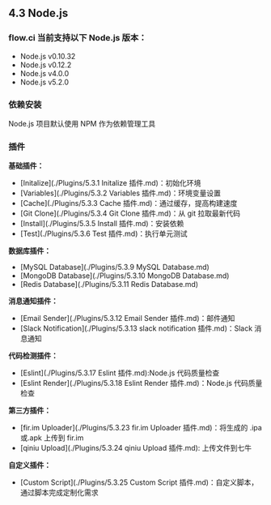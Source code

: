 ## 4.3 Node.js

### flow.ci 当前支持以下 Node.js 版本：

- Node.js v0.10.32
- Node.js  v0.12.2
- Node.js  v4.0.0
- Node.js  v5.2.0

### 依赖安装

Node.js 项目默认使用 NPM 作为依赖管理工具

### 插件

<b>基础插件：</b>

- [Initalize](./Plugins/5.3.1 Initalize 插件.md)：初始化环境
- [Variables](./Plugins/5.3.2 Variables 插件.md)：环境变量设置
- [Cache](./Plugins/5.3.3 Cache 插件.md)：通过缓存，提高构建速度
- [Git Clone](./Plugins/5.3.4 Git Clone 插件.md)：从 git 拉取最新代码
- [Install](./Plugins/5.3.5 Install 插件.md)：安装依赖
- [Test](./Plugins/5.3.6  Test 插件.md)：执行单元测试

<b>数据库插件：</b>
- [MySQL Database](./Plugins/5.3.9 MySQL Database.md)
- [MongoDB Database](./Plugins/5.3.10 MongoDB Database.md)
- [Redis Database](./Plugins/5.3.11 Redis Database.md)

<b>消息通知插件：</b>
- [Email Sender](./Plugins/5.3.12 Email Sender 插件.md)：邮件通知
- [Slack Notification](./Plugins/5.3.13 slack notification 插件.md)：Slack 消息通知

<b>代码检测插件：</b>

- [Eslint](./Plugins/5.3.17 Eslint 插件.md):Node.js 代码质量检查
- [Eslint Render](./Plugins/5.3.18 Eslint Render 插件.md)：Node.js 代码质量检查

<b>第三方插件：</b>
- [fir.im Uploader](./Plugins/5.3.23 fir.im Uploader 插件.md)：将生成的 .ipa 或.apk 上传到 fir.im
- [qiniu Upload](./Plugins/5.3.24 qiniu Upload 插件.md): 上传文件到七牛

<b>自定义插件：</b>
- [Custom Script](./Plugins/5.3.25 Custom Script 插件.md)：自定义脚本，通过脚本完成定制化需求

